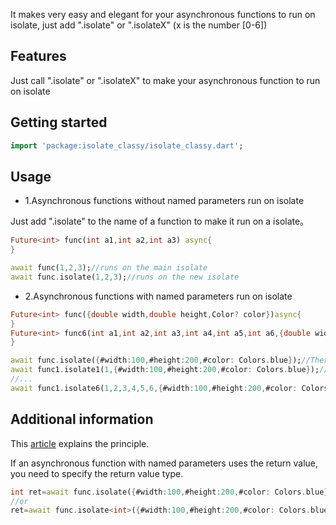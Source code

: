 It makes very easy and elegant for your asynchronous functions to run on isolate, just add ".isolate" or ".isolateX" (x is the number [0-6])
## Features

Just call ".isolate" or ".isolateX" to make your asynchronous function to run on isolate

## Getting started

```dart
import 'package:isolate_classy/isolate_classy.dart';
```

## Usage

- 1.Asynchronous functions without named parameters run on isolate

Just add ".isolate" to the name of a function to make it run on a isolate。

```dart
Future<int> func(int a1,int a2,int a3) async{
}

await func(1,2,3);//runs on the main isolate
await func.isolate(1,2,3);//runs on the new isolate
```

- 2.Asynchronous functions with named parameters run on isolate
```dart
Future<int> func({double width,double height,Color? color})async{
}
Future<int> func6(int a1,int a2,int a3,int a4,int a5,int a6,{double width,double height,Color? color})async{
}

await func.isolate({#width:100,#height:200,#color: Colors.blue});//There are no positional parameters
await func1.isolate1(1,{#width:100,#height:200,#color: Colors.blue});//1 positional parameters
//...
await func1.isolate6(1,2,3,4,5,6,{#width:100,#height:200,#color: Colors.blue});//1 positional parameters
```

## Additional information

This [article](https://gold-duo.github.io/posts/dart-isolate-elegantly/) explains the principle.

If an asynchronous function with named parameters uses the return value, you need to specify the return value type.

```dart
int ret=await func.isolate({#width:100,#height:200,#color: Colors.blue});
//or
ret=await func.isolate<int>({#width:100,#height:200,#color: Colors.blue});
```